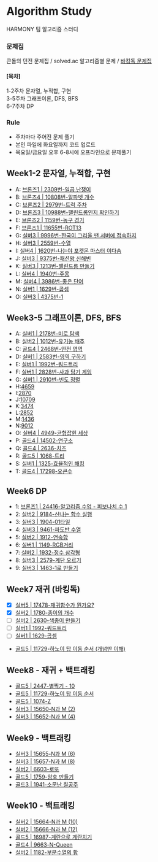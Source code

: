 # Algorithm Study
HARMONY 팀 알고리즘 스터디

### 문제집
큰돌의 던전 문제집 / 
solved.ac 알고리즘별 문제 /
[바킹독 문제집](https://github.com/encrypted-def/basic-algo-lecture/blob/master/workbook.md)

#### [목차]
1-2주차 문자열, 누적합, 구현    
3-5주차 그래프이론, DFS, BFS   
6-7주차 DP

### Rule
- 주차마다 주어진 문제 풀기
- 본인 파일에 화요일까지 코드 업로드
- 목요일/금요일 오후 6-8시에 오프라인으로 문제풀기

## Week1-2 문자열, 누적합, 구현
- A: [브론즈1 | 2309번-일곱 난쟁이](https://www.acmicpc.net/problem/2309)
- B: [브론즈4 | 10808번-알파벳 개수](https://www.acmicpc.net/problem/10808)
- C: [브론즈2 | 2979번-트럭 주차](https://www.acmicpc.net/problem/2979)
- D: [브론즈3 | 10988번-팰린드롬인지 확인하기](https://www.acmicpc.net/problem/10988)
- E: [브론즈2 | 1159번-농구 경기](https://www.acmicpc.net/problem/1159)
- F: [브론즈1 | 11655번-ROT13](https://www.acmicpc.net/problem/11655)
- G: [실버3 | 9996번-한국이 그리울 땐 서버에 접속하지](https://www.acmicpc.net/problem/9996)
- H: [실버3 | 2559번-수열](https://www.acmicpc.net/problem/2559)
- I: [실버4 | 1620번-나는야 포켓몬 마스터 이다솜](https://www.acmicpc.net/problem/1620)
- J: [실버3 | 9375번-패션왕 신해빈](https://www.acmicpc.net/problem/9375)
- K: [실버3 | 1213번-팰린드롬 만들기](https://www.acmicpc.net/problem/1213)
- L: [실버4 | 1940번-주몽](https://www.acmicpc.net/problem/1940)
- M: [실버4 | 3986번-좋은 단어](https://www.acmicpc.net/problem/3986)
- N: [실버1 | 1629번-곱셈](https://www.acmicpc.net/problem/1629)
- O: [실버3 | 4375번-1](https://www.acmicpc.net/problem/4375)

## Week3-5 그래프이론, DFS, BFS
- A: [실버1 | 2178번-미로 탐색](https://www.acmicpc.net/problem/2178)
- B: [실버2 | 1012번-유기농 배추](https://www.acmicpc.net/problem/1012)
- C: [골드4 | 2468번-안전 영역](https://www.acmicpc.net/problem/2468)
- D: [실버1 | 2583번-영역 구하기](https://www.acmicpc.net/problem/2583)
- E: [실버1 | 1992번-쿼드트리](https://www.acmicpc.net/problem/1992)
- F: [실버1 | 2828번-사과 담기 게임](https://www.acmicpc.net/problem/2828)
- G: [실버1 | 2910번-빈도 정렬](https://www.acmicpc.net/problem/2910)
- H:[4659](https://www.acmicpc.net/problem/4659)
- I:[2870](https://www.acmicpc.net/problem/2870)
- J:[10709](https://www.acmicpc.net/problem/10709)
- K:[3474](https://www.acmicpc.net/problem/3474)
- L:[2852](https://www.acmicpc.net/problem/2852)
- M:[1436](https://www.acmicpc.net/problem/1436)
- N:[9012](https://www.acmicpc.net/problem/9012)
- O: [실버4 | 4949-균형잡힌 세상](https://www.acmicpc.net/problem/4949)
- P: [골드4 | 14502-연구소](https://www.acmicpc.net/problem/14502)
- Q: [골드4 | 2636-치즈](https://www.acmicpc.net/problem/2636)
- R: [골드5 | 1068-트리](https://www.acmicpc.net/problem/1068)
- S: [실버1 | 1325-효율적인 해킹](https://www.acmicpc.net/problem/1325)
- T: [골드4 | 17298-오큰수](https://www.acmicpc.net/problem/17298)

## Week6 DP
- 1: [브론즈1 | 24416-알고리즘 수업 - 피보나치 수 1](https://www.acmicpc.net/problem/24416)
- 2: [실버2 | 9184-신나는 함수 실행](https://www.acmicpc.net/problem/9184)
- 3: [실버3 | 1904-01타일](https://www.acmicpc.net/problem/1904)
- 4: [실버3 | 9461-파도반 수열](https://www.acmicpc.net/problem/9461)
- 5: [실버2 | 1912-연속합](https://www.acmicpc.net/problem/1912) 
- 6: [실버1 | 1149-RGB거리](https://www.acmicpc.net/problem/1149)
- 7: [실버2 | 1932-정수 삼각형](https://www.acmicpc.net/problem/1932)
- 8: [실버3 | 2579-계단 오르기](https://www.acmicpc.net/problem/2579)
- 9: [실버3 | 1463-1로 만들기](https://www.acmicpc.net/problem/1463)

## Week7 재귀 (바킹독)
- [x] [실버5 | 17478-재귀함수가 뭔가요?](https://www.acmicpc.net/problem/17478)
- [x] [실버2 | 1780-종이의 개수](https://www.acmicpc.net/problem/1780)
- [ ] [실버2 | 2630-색종이 만들기](https://www.acmicpc.net/problem/2630)
- [ ] [실버1 | 1992-쿼드트리](https://www.acmicpc.net/problem/1992)
- [ ] [실버1 | 1629-곱셈](https://www.acmicpc.net/problem/1629)
- [골드5 | 11729-하노이 탑 이동 순서 (개념만 이해)](https://www.acmicpc.net/problem/11729)

## Week8 - 재귀 + 백트래킹
- [골드5 | 2447-별찍기 - 10](https://www.acmicpc.net/problem/2447)
- [골드5 | 11729-하노이 탑 이동 순서](https://www.acmicpc.net/problem/11729)
- [골드5 | 1074-Z](https://www.acmicpc.net/problem/1074)
- [실버3 | 15650-N과 M (2)](https://www.acmicpc.net/problem/15650)
- [실버3 | 15652-N과 M (4)](https://www.acmicpc.net/problem/15652)

## Week9 - 백트래킹
- [실버3 | 15655-N과 M (6)](https://www.acmicpc.net/problem/15655)
- [실버3 | 15657-N과 M (8)](https://www.acmicpc.net/problem/15657)
- [실버2 | 6603-로또](https://www.acmicpc.net/problem/6603)
- [골드5 | 1759-암호 만들기](https://www.acmicpc.net/problem/1759)
- [골드3 | 1941-소문난 칠공주](https://www.acmicpc.net/problem/1941)

## Week10 - 백트래킹
- [실버2 | 15664-N과 M (10)](https://www.acmicpc.net/problem/15664)
- [실버2 | 15666-N과 M (12)](https://www.acmicpc.net/problem/15666)
- [골드5 | 16987-계란으로 계란치기](https://www.acmicpc.net/problem/16987)
- [골드4 | 9663-N-Queen](https://www.acmicpc.net/problem/9663)
- [실버2 | 1182-부분수열의 합](https://www.acmicpc.net/problem/1182)